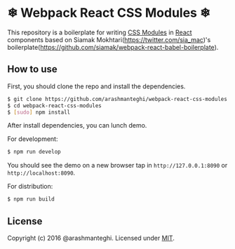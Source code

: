 # ❄︎ Webpack React CSS Modules ❄︎

This repository is a boilerplate for writing [CSS Modules](https://github.com/css-modules/css-modules) in [React](https://facebook.github.io/react/) components based on Siamak Mokhtari(https://twitter.com/sia_mac)'s boilerplate(https://github.com/siamak/webpack-react-babel-boilerplate).

## How to use

First, you should clone the repo and install the dependencies.

```bash
$ git clone https://github.com/arashmanteghi/webpack-react-css-modules.git
$ cd webpack-react-css-modules
$ [sudo] npm install
```

After install dependencies, you can lunch demo.

For development:
```bash
$ npm run develop
```
You should see the demo on a new browser tap in `http://127.0.0.1:8090` or `http://localhost:8090`.

For distribution:
```bash
$ npm run build
```

## License
Copyright (c) 2016 @arashmanteghi. Licensed under [MIT](http://mit-license.org).
